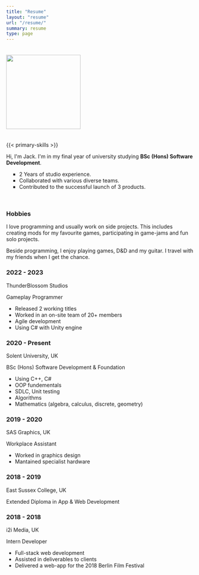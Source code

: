 ```yaml
---
title: "Resume"
layout: "resume"
url: "/resume/"
summary: resume
type: page
---
```

<div class="resume-item">
<img class="resume-img" src="/profile.webp" style="width:200px;height:200px; margin-bottom: 20px;margin-top: 20px;">

{{< primary-skills >}}

<!-- {{< secondary-skills >}} -->

<p>Hi, I'm Jack. I'm in my final year of university studying <b>BSc (Hons) Software Development</b>.</p>
<ul style="padding-left: 35px; list-style: square;">
    <li>2 Years of studio experience.</li>
    <li>Collaborated with various diverse teams.</li>
    <li>Contributed to the successful launch of 3 products.</li>
</ul>

<br>
<p>
<h3>Hobbies</h3>

I love programming and usually work on side projects. This includes creating mods for my favourite games, participating in game-jams and fun solo projects.

Beside programming, I enjoy playing games, D&D and my guitar. I travel with my friends when I get the chance.</p>
</div>

<div class="resume-item">
    <div class="timeline">
        <div class="entry-timeline">
            <div class="title">
                <h3>2022 - 2023</h3>
                <p>ThunderBlossom Studios</p>
            </div>
            <div class="body">
                <p>Gameplay Programmer
                </p>
                <ul>
                    <li>Released 2 working titles</li>
                    <li>Worked in an on-site team of 20+ members</li>
                    <li>Agile development</li>
                    <li>Using C# with Unity engine</li>
                </ul>
            </div>
        </div>
        <div class="entry-timeline">
            <div class="title">
                <h3>2020 - Present</h3>
                <p>Solent University, UK</p>
            </div>
            <div class="body">
                <p><i class="fa fa-graduation-cap"></i> BSc (Hons) Software Development & Foundation
                </p>
                <ul>
                    <li>Using C++, C#</li>
                    <li>OOP fundementals</li>
                    <li>SDLC, Unit testing</li>
                    <li>Algorithms</li>
                    <li>Mathematics (algebra, calculus, discrete, geometry)</li>
                </ul>
            </div>
            <div class="entry-timeline">
                <div class="title">
                    <h3>2019 - 2020</h3>
                    <p>SAS Graphics, UK</p>
                </div>
                <div class="body">
                    <p>Workplace Assistant
                    </p>
                    <ul>
                        <li>Worked in graphics design</li>
                        <li>Mantained specialist hardware</li>
                    </ul>
                </div>
            </div>
            <div class="entry-timeline">
                <div class="title">
                    <h3>2018 - 2019</h3>
                    <p>East Sussex College, UK</p>
                </div>
                <div class="body">
                    <p><i class="fa fa-graduation-cap"></i> Extended Diploma in App & Web Development
                    </p>
                </div>
            </div>
            <div class="entry-timeline">
                <div class="title">
                    <h3>2018 - 2018</h3>
                    <p>i2i Media, UK</p>
                </div>
                <div class="body">
                    <p>Intern Developer
                    </p>
                    <ul>
                        <li>Full-stack web development</li>
                        <li>Assisted in deliverables to clients</li>
                        <li>Delivered a web-app for the 2018 Berlin Film Festival</li>
                    </ul>
                </div>
            </div>
        </div>
    </div>

